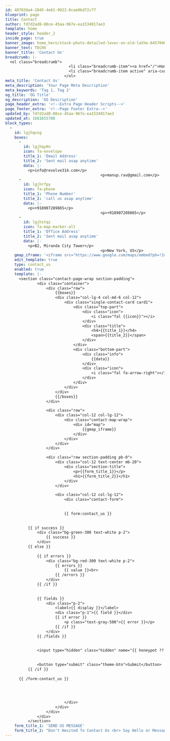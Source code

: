```yaml
---
id: 487039a4-2045-4e61-9922-0cae0bd72c77
blueprint: page
title: Contact
author: fd7d2ad8-80ce-45aa-967e-ea1534917ae3
template: home
header_style: header_2
inside_page: true
banner_image: home_hero/stock-photo-detailed-lever-on-old-lathe-645704086.jpg
banner_text: TECHX
banner_title: 'Contact Us'
breadcrumb: |-
  <ol class="breadcrumb">
                            <li class="breadcrumb-item"><a href="/">Home</a></li>
                            <li class="breadcrumb-item active" aria-current="page">Contact</li>
                          </ol>
meta_title: 'Contact Us'
meta_description: 'Your Page Meta Description'
meta_keywords: 'Tag 1, Tag 2'
og_title: 'OG Title'
og_description: 'OG Description'
page_header_extra: '<!--Extra Page Header Scripts-->'
page_footer_extra: '<!--Page Footer Extra-->'
updated_by: fd7d2ad8-80ce-45aa-967e-ea1534917ae3
updated_at: 1681655788
block_types:
  -
    id: lgjhqvsg
    boxes:
      -
        id: lgjhqy6n
        icon: fa-envelope
        title_1: 'Email Address'
        title_2: 'Sent mail asap anytime'
        data: |-
          <p>info@revolve314.com</p>
                                          <p>manup.rav@gmail.com</p>
      -
        id: lgjhrfpy
        icon: fa-phone
        title_1: 'Phone Number'
        title_2: 'call us asap anytime'
        data: |-
          <p>+918907289865</p>
                                          <p>+918907289865</p>
      -
        id: lgjhstqz
        icon: fa-map-marker-alt
        title_1: 'Office Address'
        title_2: 'Sent mail asap anytime'
        data: |-
          <p>B2, Miranda City Tower</p>
                                          <p>New York, US</p>
    gmap_iframe: '<iframe src="https://www.google.com/maps/embed?pb=!1m18!1m12!1m3!1d5457.875323165521!2d144.90402300269133!3d-37.792722838344716!2m3!1f0!2f0!3f0!3m2!1i1024!2i768!4f13.1!3m3!1m2!1s0x6ad646b5d2ba4df7%3A0x4045675218ccd90!2sMelbourne%20VIC%2C%20Australia!5e0!3m2!1sen!2sbd!4v1612018663424!5m2!1sen!2sbd" frameborder="0" style="border:0; width:100%" allowfullscreen="" aria-hidden="false" tabindex="0"></iframe>'
    edit_template: true
    type: contact_us
    enabled: true
    template: |-
      <section class="contact-page-wrap section-padding">
              <div class="container">
                  <div class="row">
                      {{boxes}}
                      <div class="col-lg-4 col-md-6 col-12">
                          <div class="single-contact-card card1">
                              <div class="top-part">
                                  <div class="icon">
                                      <i class="fal {{icon}}"></i>
                                  </div>
                                  <div class="title">
                                      <h4>{{title_1}}</h4>
                                      <span>{{title_2}}</span>
                                  </div>
                              </div>
                              <div class="bottom-part">                            
                                  <div class="info">
                                      {{data}}
                                  </div>
                                  <div class="icon">
                                      <i class="fal fa-arrow-right"></i>
                                  </div>
                              </div>
                          </div>
                      </div>
                      {{/boxes}}
                  </div>

                  <div class="row">
                      <div class="col-12 col-lg-12">
                          <div class="contact-map-wrap">
                              <div id="map">
                                  {{gmap_iframe}}
                              </div>
                          </div>
                      </div>
                  </div>

                  <div class="row section-padding pb-0">
                      <div class="col-12 text-center mb-20">
                          <div class="section-title">
                              <p>{{form_title_1}}</p>
                              <h1>{{form_title_2}}</h1>
                          </div>
                      </div>

                      <div class="col-12 col-lg-12">
                          <div class="contact-form">    
      	                    
      	                    
      	                  {{ form:contact_us }}
       
          
          {{ if success }}
              <div class="bg-green-300 text-white p-2">
                  {{ success }}
              </div>
          {{ else }}
             
              {{ if errors }}
                  <div class="bg-red-300 text-white p-2">
                      {{ errors }}
                          {{ value }}<br>
                      {{ /errors }}
                  </div>
              {{ /if }}
       
            
              {{ fields }}
                  <div class="p-2">
                      <label>{{ display }}</label>
                      <div class="p-1">{{ field }}</div>
                      {{ if error }}
                          <p class="text-gray-500">{{ error }}</p>
                      {{ /if }}
                  </div>
              {{ /fields }}
       
             
              <input type="hidden" class="hidden" name="{{ honeypot ?? 'honeypot' }}">
       
              
              <button type="submit" class="theme-btn">Submit</button>
          {{ /if }}
       
      {{ /form:contact_us }}
      	                    
      	                    
      	                                                                        
                             
                          </div>
                      </div>
                  </div>
              </div>
          </section>
    form_title_1: 'SEND US MESSAGE'
    form_title_2: "Don't Hesited To Contact Us <br> Say Hello or Message"
---
```

